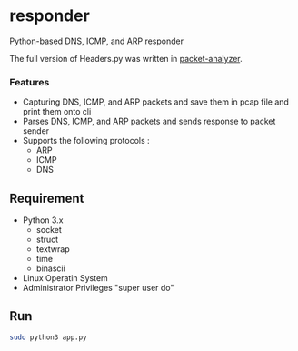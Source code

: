 # responder
Python-based DNS, ICMP, and ARP responder

The full version of Headers.py was written in [packet-analyzer](https://github.com/amir7d0/packet-analyzer).
### Features

- Capturing DNS, ICMP, and ARP packets and save them in pcap file and print them onto cli
- Parses DNS, ICMP, and ARP packets and sends response to packet sender
- Supports the following protocols :
	- ARP
	- ICMP
	- DNS

## Requirement
- Python 3.x
	- socket
	- struct
	- textwrap
	- time
	- binascii
- Linux Operatin System
- Administrator Privileges "super user do"


## Run


```sh
sudo python3 app.py
```
